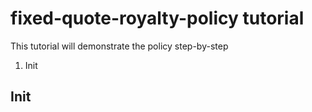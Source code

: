 # fixed-quote-royalty-policy tutorial

This tutorial will demonstrate the policy step-by-step

1. Init

## Init
